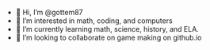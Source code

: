 - 👋 Hi, I’m @gottem87
- 👀 I’m interested in math, coding, and computers
- 🌱 I’m currently learning math, science, history, and ELA.
- 💞️ I’m looking to collaborate on game making on github.io

<!---
gottem87/gottem87 is a ✨ special ✨ repository because its `README.md` (this file) appears on your GitHub profile.
You can click the Preview link to take a look at your changes.
--->
